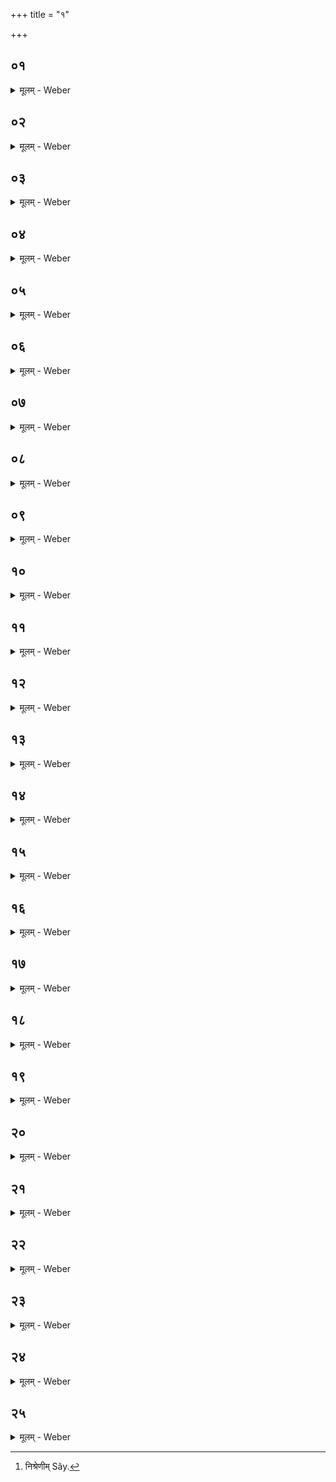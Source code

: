 +++
title = "१"

+++


##  ०१
<details><summary>मूलम् - Weber</summary>

अ᳘थ स्रुवं᳘ चाज्यविला᳘पनीं चादा᳘य॥  
आहवनी᳘यमभ्यै᳘ति स᳘ एता द्वा᳘दशा᳘प्तीर्जुहो᳘ति वा वाच᳘यति वा य᳘दि जुहो᳘ति य᳘दि वाच᳘यति समान᳘ एव ब᳘न्धुः॥
</details>

##  ०२
<details><summary>मूलम् - Weber</summary>

स᳘ जुहोति॥  
आप᳘ये स्वा᳘हा स्वाप᳘ये स्वा᳘हापिजा᳘यᳫं स्वा᳘हा क्र᳘तवे स्वा᳘हा व᳘सवे स्वा᳘हाहर्प᳘तये स्वाहा᳘ह्ने मुग्धा᳘य स्वा᳘हा मुग्धा᳘य वैनंशिना᳘य स्वा᳘हा विनंशि᳘न आन्त्यायना᳘य स्वाहा᳘न्त्याय भौवना᳘य स्वा᳘हा भु᳘वनस्य प᳘तये स्वाहा᳘धिपतये स्वाहे᳘त्येता द्वा᳘दशाप्तीर्जुहोति द्वा᳘दश वै᳘ मा᳘साः संवत्सर᳘स्य संवत्सरः᳘ प्रजा᳘पतिः प्रजा᳘पतिर्यज्ञस्तॗद्यैॗवास्या᳘प्तिर्या᳘ सम्पत्ता᳘मेॗवैतदु᳘ज्जयति ता᳘मात्म᳘न्कुरुते॥
</details>

##  ०३
<details><summary>मूलम् - Weber</summary>

अ᳘थ षट् क्ŀ̥प्तीः॥  
जुहो᳘ति वा वाच᳘यति वा य᳘दि जुहो᳘ति य᳘दि वाच᳘यति समान᳘ एव ब᳘न्धुः॥
</details>

##  ०४
<details><summary>मूलम् - Weber</summary>

स᳘ वाचयति॥  
आ᳘युर्यज्ञे᳘न कल्पताम् प्राणो᳘ यज्ञे᳘न कल्पतां च᳘क्षुर्यज्ञे᳘न कल्पतां श्रो᳘त्रं यज्ञे᳘न कल्पताम् पृ᳘ष्ठं यज्ञे᳘न कल्पतां यज्ञो᳘ यज्ञे᳘न कल्पतामि᳘त्येताः षट्क्ŀ̥प्तीर्वाचयति षड्वा᳘ ऋत᳘वः संवत्सर᳘स्य संवत्सरः᳘ प्रजा᳘पतिः प्रजा᳘पतिर्यज्ञस्तॗद्यैॗवास्य क्ŀ̥प्तिर्या सम्पत्ता᳘मेॗवैतदु᳘ज्जयति ता᳘मात्म᳘न्कुरुते॥
</details>

##  ०५
<details><summary>मूलम् - Weber</summary>

अष्टाश्रिर्यू᳘पो भवति॥  
अष्टा᳘क्षरा वै᳘ गायत्री᳘ गायत्र᳘मग्नेश्छ᳘न्दो देवलोक᳘मेॗवैतेनो᳘ज्जयति सप्तदश᳘भिर्वा᳘सोभिर्यू᳘पो वेष्टितो᳘ वा वि᳘ग्रथितो वा भवति सप्तदशो वै᳘ प्रजा᳘पतिस्त᳘त्प्रजा᳘पतिमु᳘ज्जयति॥
</details>

##  ०६
<details><summary>मूलम् - Weber</summary>

गौधूमं᳘ चषा᳘लम् भवति॥  
पु᳘रुषो वै᳘ प्रजा᳘पतेर्ने᳘दिॗष्ठᳫं सो ऽय᳘मत्व᳘गेते वै पु᳘रुषस्यौ᳘षधीनां नेदिष्ठतमां य᳘द्गोधू᳘मास्ते᳘षां न त्व᳘गस्ति मनुष्यलोक᳘मेॗवैतेनो᳘ज्जयति॥
</details>

##  ०७
<details><summary>मूलम् - Weber</summary>

गर्तन्वान्यूपो᳘ ऽतीक्ष्णाग्रो भवति॥  
पितृदेव᳘त्यो वै ग᳘र्तः पितृलोक᳘मेॗवै सप्त᳘दशारत्निर्भवति सप्तदशो वै᳘ प्रजा᳘पतिस्त᳘त्प्रजा᳘पतिमु᳘ज्जयति॥
</details>

##  ०८
<details><summary>मूलम् - Weber</summary>

अ᳘थ ने᳘ष्टा प᳘त्नीमुदानेष्य᳘न्॥  
कौशं वा᳘सः प᳘रिधापयति कौशं᳘ वा च᳘ण्डातकम᳘न्तरं दीक्षितव᳘सनाज्जघनार्धो वा᳘ एष᳘ यज्ञ᳘स्य यत्प᳘त्नी ता᳘मेतत्प्रा᳘चीं यज्ञ᳘म् प्रसादयिष्य᳘न्भवत्य᳘स्ति वै पत्न्या अमेध्यं य᳘दवाची᳘नं ना᳘भेर्मे᳘ध्या वै᳘ दर्भास्तद्य᳘देॗवास्या अमेध्यं त᳘देॗवास्या एत᳘द्दर्भैर्मे᳘ध्यं कृत्वा᳘थैनाम् प्रा᳘चीं यज्ञम् प्र᳘सादयति त᳘स्मान्ने᳘ष्टा प᳘त्नीमुदानेस्य᳘न्कौशं वा᳘सः प᳘रिधापयति कौस्=अं᳘ वा च᳘ण्डातकम᳘न्तरं दीक्षितव᳘सनात्॥
</details>

##  ०९
<details><summary>मूलम् - Weber</summary>

अ᳘थ निश्रयणो [^wbr_1] नि᳘श्रयति॥  
स᳘ दक्षिणत उ᳘दङ् रोहेदुत्तरतो᳘ वा दक्षिणा᳘ दक्षिणतॗस्त्वेवो᳘दङ् रोहेत्त᳘था ह्यु᳘दग्भवति॥  

[^wbr_1]: निश्रेणीम् Sây.
</details>

##  १०
<details><summary>मूलम् - Weber</summary>

स᳘ रोक्ष्य᳘न्जायामा᳘मन्त्रयते॥  
जा᳘य ए᳘हि स्वो रो᳘हावे᳘ति रो᳘हावे᳘त्याह जाया तद्य᳘ज्जाया᳘मामन्त्र᳘यते ऽर्धो᳘ ह वा᳘ एष᳘ आत्म᳘नो य᳘ज्जाया त᳘स्माद्या᳘वज्जायां न᳘ विन्द᳘तेॗ नैव ता᳘वत्प्र᳘जायते᳘ ऽसर्वो हि ता᳘वद्भ᳘वत्य᳘थ यॗदैव᳘ जायां᳘ विन्दते᳘ ऽथ प्र᳘जायते त᳘र्हि हि स᳘र्वो भ᳘वति स᳘र्व एतां ग᳘तिं गछानी᳘ति त᳘स्माज्जायामा᳘मन्त्रयते॥
</details>

##  ११
<details><summary>मूलम् - Weber</summary>

स᳘ रोहति॥  
प्रजा᳘पतेः प्रजा᳘ अभूमे᳘ति प्रजा᳘पतेॗर्ह्येष᳘ प्रजा भ᳘वति यो᳘ वाजपे᳘येन य᳘जते॥
</details>

##  १२
<details><summary>मूलम् - Weber</summary>

अ᳘थ गोधू᳘मानु᳘पस्पृशति॥  
स्व᳘र्देवा अगन्मेतिॗ स्व᳘र्ह्येष ग᳘छति यो᳘ वाजपे᳘येन य᳘जते॥
</details>

##  १३
<details><summary>मूलम् - Weber</summary>

तद्य᳘द्गोधू᳘मानुपस्पृश᳘ति॥  
अ᳘न्नं वै᳘ गोधू᳘मा अ᳘न्नं वा᳘ एष उ᳘ज्जयति यो᳘ वाजपे᳘येन य᳘जते ऽन्नपे᳘यᳫं ह वै ना᳘मैतद्य᳘द्वाजपे᳘यं तद्य᳘देॗवैतद᳘न्नमुद᳘जैषीत्ते᳘नैॗवैत᳘देतां ग᳘तिं गत्वा स᳘ᳫं᳘स्पृशते त᳘दात्म᳘न्कुरुते त᳘स्माद्गोधू᳘मानु᳘पस्पृशति॥
</details>

##  १४
<details><summary>मूलम् - Weber</summary>

अ᳘थ शीर्ष्णा यू᳘पमत्यु᳘ज्जिहीते॥  
अमृ᳘ता अभूमे᳘ति देवलोक᳘मेॗवैतेनो᳘ज्जयति॥
</details>

##  १५
<details><summary>मूलम् - Weber</summary>

अ᳘थ दिॗशो ऽनुवी᳘क्षमाणो जपति॥  
अस्मे᳘ वो अस्त्विन्द्रिय᳘मस्मे᳘ नृम्ण᳘मुत क्र᳘तुरस्मे व᳘र्चांसि सन्तु व इ᳘ति स᳘र्वं वा᳘ एष᳘ इदमु᳘ज्जयति यो᳘ वाजपे᳘येन य᳘जते प्रजा᳘पतिॗᳫंॗ ह्युज्ज᳘यति स᳘र्वमुॗ ह्येॗवेद᳘म् प्रजा᳘पतिःॗ सो ऽस्य स᳘र्वस्य य᳘श इन्द्रियं᳘ वीर्य᳘ᳫं᳘ संवृ᳘ज्य त᳘दात्म᳘न्धत्ते᳘ त᳘दात्म᳘न्कुरुते त᳘स्माद्दिॗशो ऽनुवी᳘क्षमाणो जपति॥
</details>

##  १६
<details><summary>मूलम् - Weber</summary>

अ᳘थैनमूषपुटै᳘रनू᳘दस्यन्ति॥  
पश᳘वो वा ऊ᳘षा अ᳘न्नं वै᳘ पशवो᳘ ऽन्नं वा᳘ एष उ᳘ज्जयति यो᳘ वाजपे᳘येन य᳘जते ऽन्नपे᳘यᳫं ह वै ना᳘मैतद्य᳘द्वाजपे᳘यं तद्य᳘देॗवैतद᳘न्नमुद᳘जैषीत्ते᳘नैॗवैत᳘देतां ग᳘तिं गत्वा स᳘ᳫं᳘स्पृशते त᳘दात्म᳘न्कुरुते त᳘स्मादेनमूषपुटै᳘रनू᳘दस्यन्ति॥
</details>

##  १७
<details><summary>मूलम् - Weber</summary>

आ᳘श्वत्थेषु पलाशेषू᳘पनद्धा भवन्ति॥  
स य᳘देॗवाॗदो ऽश्वत्थे ति᳘ष्ठत इ᳘न्द्रो मरु᳘त उपा᳘मन्त्रयत त᳘स्मादा᳘श्वत्थेषु पलाशेषू᳘पनद्धा भवन्ति वि᳘शो ऽनू᳘दस्यन्ति वि᳘शो वै᳘ मरुतो᳘ ऽन्नं वि᳘शस्त᳘स्माद्वि᳘शो ऽनू᳘दस्यन्ति सप्त᳘दश भवन्ति सप्तदशो वै᳘ प्रजा᳘पतिस्त᳘त्प्रजा᳘पतिमु᳘ज्जयति॥
</details>

##  १८
<details><summary>मूलम् - Weber</summary>

अ᳘थेमा᳘मुपावे᳘क्षमाणो जपति॥  
न᳘मो मात्रे᳘ पृथिव्यै न᳘मो मा᳘त्रे पृथिव्या इ᳘ति बृ᳘हस्प᳘तेर्ह वा᳘ अभिषिषिचाना᳘त्पृथिवी᳘ बिभयां᳘ चकार महद्वा᳘ अय᳘मभू᳘द्यो ऽभ्य᳘षेचि यद्वै᳘ मायं नावदृणीयादि᳘ति बृ᳘हस्प᳘तिर्ह पृथिव्यै बिभयां᳘ चकार यद्वै᳘ मेॗयं नावधून्वीते᳘ति त᳘दन᳘यैॗवैत᳘न्मित्रधे᳘यमकुरुत न हि᳘ माता᳘ पुत्र᳘ᳫं᳘ हिन᳘स्ति न᳘ पुत्रो᳘ मात᳘रम्॥
</details>

##  १९
<details><summary>मूलम् - Weber</summary>

बृहस्पतिसवो वा᳘ एष य᳘द्वाजपे᳘यम्॥  
पृथिॗव्यु हैत᳘स्माद्बिभेति महद्वा᳘ अय᳘मभू᳘द्यो ऽभ्य᳘षेचि यद्वै᳘ मायं नावदृणीयादि᳘त्येष᳘ उ हास्यै᳘ बिभेति यद्वै᳘ मेॗयं नावधून्वीते᳘ति त᳘दन᳘यैॗवैत᳘न्मित्रधे᳘यं कुरुते न हि᳘ माता᳘ पुत्र᳘ᳫं᳘ हिन᳘स्ति न᳘ पुत्रो᳘ मात᳘रम्॥
</details>

##  २०
<details><summary>मूलम् - Weber</summary>

अ᳘थ हि᳘रण्यमभ्य᳘वरोहति॥  
अमृ᳘तमा᳘युर्हि᳘रण्यं त᳘दमृ᳘त आ᳘युषि प्र᳘तितिष्ठति॥
</details>

##  २१
<details><summary>मूलम् - Weber</summary>

अ᳘थाजर्षभ᳘स्याजि᳘नमु᳘पस्तृणाति॥  
त᳘दुप᳘रिष्टाद्रुक्मं नि᳘दधाति त᳘मभ्य᳘वरोहतीमां᳘ वैव᳟॥
</details>

##  २२
<details><summary>मूलम् - Weber</summary>

अ᳘थास्मा आसन्दीमा᳘हरन्ति॥  
उपरिस᳘द्यं वा᳘ एष᳘ जयति यो ज᳘यत्यन्तरिक्षस᳘द्यं त᳘देनमुपर्या᳘सीनमध᳘स्तादिमाः᳘ प्रजा उ᳘पासते त᳘स्मादस्मा आसन्दीमा᳘हरन्ति॥
</details>

##  २३
<details><summary>मूलम् - Weber</summary>

औ᳘दुम्बरी भवति॥  
अन्नं वा ऊ᳘र्गुदुम्ब᳘र ऊॗर्जो ऽन्ना᳘द्यस्या᳘वरुद्ध्यै त᳘स्मादौ᳘दुम्बरी भवति ताम᳘ग्रेण हविर्धा᳘ने जघ᳘नेनाहवनी᳘यं नि᳘दधाति॥
</details>

##  २४
<details><summary>मूलम् - Weber</summary>

अ᳘थाजर्षभ᳘स्याजि᳘नमा᳘स्तृणाति॥  
प्रजा᳘पतिर्वा᳘ एष य᳘दजर्षभ᳘ एता वै᳘ प्रजा᳘पतेः प्रत्यक्षतमां य᳘दजास्त᳘स्मादेतास्त्रिः᳘ संवत्सर᳘स्य विजा᳘यमाना द्वौ त्रीनि᳘ति जनयन्ति त᳘त्प्रजा᳘पतिमेॗवैत᳘त्करोति त᳘स्मादजर्षब᳘स्याजि᳘नमा᳘स्तृणाति॥
</details>

##  २५
<details><summary>मूलम् - Weber</summary>

स आ᳘स्तृणाति॥  
इयं᳘ ते राडि᳘ति राज्य᳘मेॗवास्मिन्नेत᳘द्दधात्य᳘थैनमा᳘सादयति यॗन्तासि य᳘मन इ᳘ति यन्ता᳘रमेॗवैनमेतद्य᳘मनमासाम् प्रजा᳘नां करोति ध्रुॗवो ऽसि धरु᳘ण इ᳘ति ध्रुव᳘मेॗवैनमेत᳘द्धरु᳘णमस्मिं᳘लोके᳘ करोति कृष्यै᳘ त्वा क्षे᳘माय त्वा रय्यै᳘ त्वा पो᳘षाय त्वे᳘ति साध᳘वे त्वे᳘त्येॗवैत᳘दाह॥
</details>